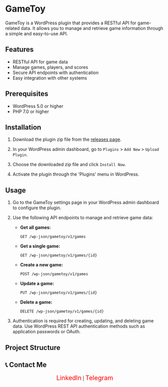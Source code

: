 # GameToy

GameToy is a WordPress plugin that provides a RESTful API for game-related data. It allows you to manage and retrieve game information through a simple and easy-to-use API.

## Features

- RESTful API for game data
- Manage games, players, and scores
- Secure API endpoints with authentication
- Easy integration with other systems

## Prerequisites

- WordPress 5.0 or higher
- PHP 7.0 or higher

## Installation

1. Download the plugin zip file from the [releases page](https://github.com/yourusername/gametoy/releases).

2. In your WordPress admin dashboard, go to `Plugins` > `Add New` > `Upload Plugin`.

3. Choose the downloaded zip file and click `Install Now`.

4. Activate the plugin through the 'Plugins' menu in WordPress.

## Usage

1. Go to the GameToy settings page in your WordPress admin dashboard to configure the plugin.

2. Use the following API endpoints to manage and retrieve game data:

    - **Get all games:**
        ```http
        GET /wp-json/gametoy/v1/games
        ```

    - **Get a single game:**
        ```http
        GET /wp-json/gametoy/v1/games/{id}
        ```

    - **Create a new game:**
        ```http
        POST /wp-json/gametoy/v1/games
        ```

    - **Update a game:**
        ```http
        PUT /wp-json/gametoy/v1/games/{id}
        ```

    - **Delete a game:**
        ```http
        DELETE /wp-json/gametoy/v1/games/{id}
        ```

3. Authentication is required for creating, updating, and deleting game data. Use WordPress REST API authentication methods such as application passwords or OAuth.

## Project Structure

## 📞 Contact Me
<div align="center">
    <a href="https://www.linkedin.com/in/hesam-ahmadpour" style="color: red; font-size: 20px; text-decoration: none;">LinkedIn</a> |
    <a href="https://t.me/morpheusadam" style="color: red; font-size: 20px; text-decoration: none;">Telegram</a>
</div>

